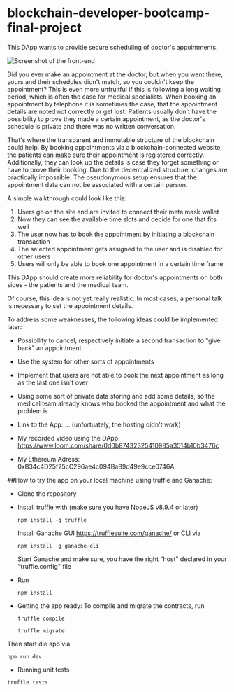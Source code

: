# blockchain-developer-bootcamp-final-project

This DApp wants to provide secure scheduling of doctor's appointments.

![Screenshot of the front-end](https://github.com/[username]/[reponame]/blob/[branch]/image.jpg?raw=true)

Did you ever make an appointment at the doctor, but when you went there, yours and their schedules didn't match, so you couldn't keep the appointment? This is even more unfruitful if this is following a long waiting period, which is often the case for medical specialists. When booking an appointment by telephone it is sometimes the case, that the appointment details are noted not correctly or get lost. Patients usually don't have the possibility to prove they made a certain appointment, as the doctor's schedule is private and there was no written conversation.

That's where the transparent and immutable structure of the blockchain could help. By booking appointments via a blockchain-connected website, the patients can make sure their appointment is registered correctly. Additionally, they can look up the details is case they forget something or have to prove their booking. Due to the decentralized structure, changes are practically impossible. The pseudonymous setup ensures that the appointment data can not be associated with a certain person.

A simple walkthrough could look like this:

1. Users go on the site and are invited to connect their meta mask wallet
2. Now they can see the available time slots and decide for one that fits well
3. The user now has to book the appointment by initiating a blockchain transaction
4. The selected appointment gets assigned to the user and is disabled for other users
5. Users will only be able to book one appointment in a certain time frame

This DApp should create more reliability for doctor's appointments on both sides - the patients and the medical team.

Of course, this idea is not yet really realistic. In most cases, a personal talk is necessary to set the appointment details.

To address some weaknesses, the following ideas could be implemented later:

- Possibility to cancel, respectively initiate a second transaction to "give back" an appointment
- Use the system for other sorts of appointments
- Implement that users are not able to book the next appointment as long as the last one isn't over
- Using some sort of private data storing and add some details, so the medical team already knows who booked the appointment and what the problem is

- Link to the App: ... (unfortuately, the hosting didn't work)
- My recorded video using the DApp: https://www.loom.com/share/0d0b87432325410985a3514b10b3476c
- My Ethereum Adress: 0xB34c4D25f25cC296ae4c094BaB9d49e9cce0746A

##How to try the app on your local machine using truffle and Ganache:

- Clone the repository
- Install truffle with (make sure you have NodeJS v8.9.4 or later)

  ```
  npm install -g truffle
  ```

  Install Ganache GUI https://trufflesuite.com/ganache/ or CLI via

  ```
  npm install -g ganache-cli
  ```

  Start Ganache and make sure, you have the right "host" declared in your "truffle.config" file

- Run

  ```
  npm install
  ```

- Getting the app ready:
  To compile and migrate the contracts, run

  ```
  truffle compile
  ```

  ```
  truffle migrate
  ```

Then start die app via

```
npm run dev
```

- Running unit tests

```
truffle tests
```

